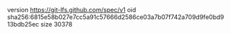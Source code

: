 version https://git-lfs.github.com/spec/v1
oid sha256:6815e58b027e7cc5a91c57666d2586ce03a7b07f742a709d9fe0bd913bdb25ec
size 30378
